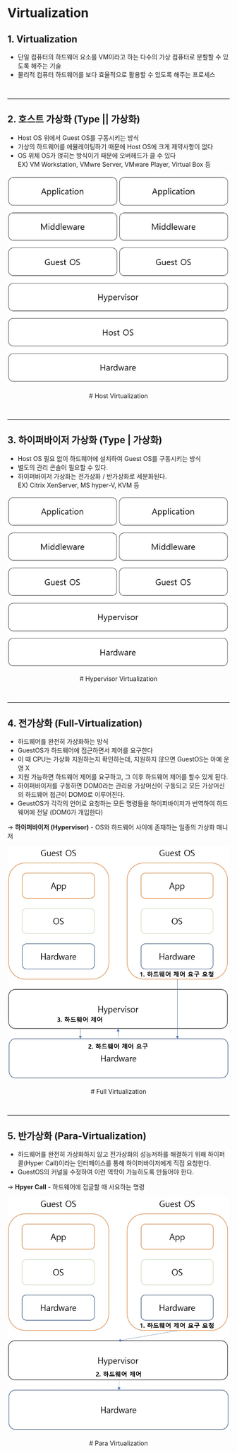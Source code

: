 # Virtualization
## **1. Virtualization**
* 단일 컴퓨터의 하드웨어 요소를 VM이라고 하는 다수의 가상 컴퓨터로 분할할 수 있도록 해주는 기술
* 물리적 컴퓨터 하드웨어를 보다 효율적으로 활용할 수 있도록 해주는 프로세스

<br>

***

## **2. 호스트 가상화 (Type || 가상화)**
* Host OS 위에서 Guest OS를 구동시키는 방식
* 가상의 하드웨어를 에뮬레이팅하기 때문에 Host OS에 크게 제약사항이 없다
* OS 위체 OS가 얹히는 방식이기 때문에 오버헤드가 클 수 있다<br>
EX) VM Workstation, VMwre Server, VMware Player, Virtual Box 등

<p align = "center">
    <img src="Pictures\Host Virtualization.jpg">
    </p>
    <p align = "center"> # Host Virtualization </p>


<br>

***

## **3. 하이퍼바이저 가상화 (Type | 가상화)**
* Host OS 필요 없이 하드웨어에 설치하여 Guest OS를 구동시키는 방식
* 별도의 관리 콘솔이 필요할 수 있다.
* 하이퍼바이저 가상화는 전가상화 / 반가상화로 세분화된다.<br>
EX) Citrix XenServer, MS hyper-V, KVM 등

<p align = "center">
    <img src="Pictures\Hpyervisor Virtualization.jpg">
    </p>
    <p align = "center"> # Hypervisor Virtualization </p>


<br>

***

## **4. 전가상화 (Full-Virtualization)**
* 하드웨어를 완전히 가상화하는 방식
* GuestOS가 하드웨어에 접근하면서 제어를 요구한다
* 이 때 CPU는 가상화 지원하는지 확인하는데, 지원하지 않으면 GuestOS는 아예 운영 X
* 지원 가능하면 하드웨어 제어를 요구하고, 그 이후 하드웨어 제어를 할수 있게 된다.
* 하이퍼바이저를 구동하면 DOM0라는 관리용 가상머신이 구동되고 모든 가상머신의 하드웨어 접근이 DOM0로 이루어진다.
* GeustOS가 각각의 언어로 요청하는 모든 명령들을 하이퍼바이저가 번역하여 하드웨어에 전달 (DOM0가 개입한다)

→ **하이퍼바이저 (Hypervisor)** - OS와 하드웨어 사이에 존재하는 일종의 가상화 매니저

<p align = "center">
    <img src="Pictures\Full Virtualization.jpg">
    </p>
    <p align = "center"> # Full Virtualization </p>

<br>

***

## **5. 반가상화 (Para-Virtualization)**
* 하드웨어를 완전히 가상화하지 않고 전가상화의 성능저하를 해결하기 위해 하이퍼콜(Hyper Call)이라는 인터페이스를 통해 하이퍼바이저에게 직접 요청한다.
* GuestOS의 커널을 수정하여 이런 역학이 가능하도록 만들어야 한다.

→ **Hpyer Call** - 하드웨어에 접글할 때 사요하는 명령

<p align = "center">
    <img src="Pictures\para Virtualization.jpg">
    </p>
    <p align = "center"> # Para Virtualization </p>

<br>